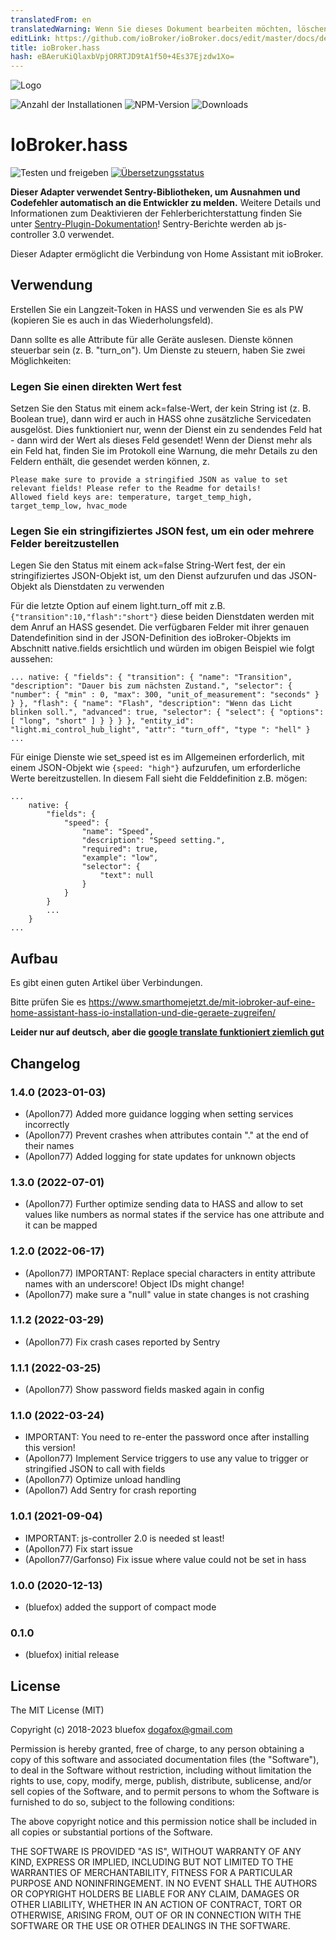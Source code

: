 ```yaml
---
translatedFrom: en
translatedWarning: Wenn Sie dieses Dokument bearbeiten möchten, löschen Sie bitte das Feld "translationsFrom". Andernfalls wird dieses Dokument automatisch erneut übersetzt
editLink: https://github.com/ioBroker/ioBroker.docs/edit/master/docs/de/adapterref/iobroker.hass/README.md
title: ioBroker.hass
hash: eBAeruKiQlaxbVpjORRTJD9tA1f50+4Es37Ejzdw1Xo=
---
```

![Logo](../../../en/adapterref/iobroker.hass/admin/hass.png)

![Anzahl der Installationen](http://iobroker.live/badges/hass-stable.svg)
![NPM-Version](http://img.shields.io/npm/v/iobroker.hass.svg)
![Downloads](https://img.shields.io/npm/dm/iobroker.hass.svg)

# IoBroker.hass
![Testen und freigeben](https://github.com/ioBroker/ioBroker.hass/workflows/Test%20and%20Release/badge.svg) [![Übersetzungsstatus](https://weblate.iobroker.net/widgets/adapters/-/hass/svg-badge.svg)](https://weblate.iobroker.net/engage/adapters/?utm_source=widget)

**Dieser Adapter verwendet Sentry-Bibliotheken, um Ausnahmen und Codefehler automatisch an die Entwickler zu melden.** Weitere Details und Informationen zum Deaktivieren der Fehlerberichterstattung finden Sie unter [Sentry-Plugin-Dokumentation](https://github.com/ioBroker/plugin-sentry#plugin-sentry)! Sentry-Berichte werden ab js-controller 3.0 verwendet.

Dieser Adapter ermöglicht die Verbindung von Home Assistant mit ioBroker.

## Verwendung
Erstellen Sie ein Langzeit-Token in HASS und verwenden Sie es als PW (kopieren Sie es auch in das Wiederholungsfeld).

Dann sollte es alle Attribute für alle Geräte auslesen. Dienste können steuerbar sein (z. B. "turn_on"). Um Dienste zu steuern, haben Sie zwei Möglichkeiten:

### Legen Sie einen direkten Wert fest
Setzen Sie den Status mit einem ack=false-Wert, der kein String ist (z. B. Boolean true), dann wird er auch in HASS ohne zusätzliche Servicedaten ausgelöst. Dies funktioniert nur, wenn der Dienst ein zu sendendes Feld hat - dann wird der Wert als dieses Feld gesendet! Wenn der Dienst mehr als ein Feld hat, finden Sie im Protokoll eine Warnung, die mehr Details zu den Feldern enthält, die gesendet werden können, z.

```
Please make sure to provide a stringified JSON as value to set relevant fields! Please refer to the Readme for details!
Allowed field keys are: temperature, target_temp_high, target_temp_low, hvac_mode
```

### Legen Sie ein stringifiziertes JSON fest, um ein oder mehrere Felder bereitzustellen
Legen Sie den Status mit einem ack=false String-Wert fest, der ein stringifiziertes JSON-Objekt ist, um den Dienst aufzurufen und das JSON-Objekt als Dienstdaten zu verwenden

Für die letzte Option auf einem light.turn_off mit z.B. `{"transition":10,"flash":"short"}` diese beiden Dienstdaten werden mit dem Anruf an HASS gesendet. Die verfügbaren Felder mit ihrer genauen Datendefinition sind in der JSON-Definition des ioBroker-Objekts im Abschnitt native.fields ersichtlich und würden im obigen Beispiel wie folgt aussehen:

` ...
native: { "fields": { "transition": { "name": "Transition", "description": "Dauer bis zum nächsten Zustand.", "selector": { "number": { "min" : 0, "max": 300, "unit_of_measurement": "seconds" } } }, "flash": { "name": "Flash", "description": "Wenn das Licht blinken soll.", "advanced": true, "selector": { "select": { "options": [ "long", "short" ] } } } }, "entity_id": "light.mi_control_hub_light", "attr": "turn_off", "type ": "hell" } ...
`

Für einige Dienste wie set_speed ist es im Allgemeinen erforderlich, mit einem JSON-Objekt wie `{speed: "high"}` aufzurufen, um erforderliche Werte bereitzustellen. In diesem Fall sieht die Felddefinition z.B. mögen:

```
...
    native: {
        "fields": {
            "speed": {
                "name": "Speed",
                "description": "Speed setting.",
                "required": true,
                "example": "low",
                "selector": {
                    "text": null
                }
            }
        }
        ...
    }
...
```

## Aufbau
Es gibt einen guten Artikel über Verbindungen.

Bitte prüfen Sie es https://www.smarthomejetzt.de/mit-iobroker-auf-eine-home-assistant-hass-io-installation-und-die-geraete-zugreifen/

**Leider nur auf deutsch, aber die [google translate funktioniert ziemlich gut](https://translate.google.com/translate?hl=en&sl=de&tl=en&u=https%3A%2F%2Fwww.smarthomejetzt.de%2Fmit-iobroker-auf-eine-home-assistant-hass-io-installation-und-die-geraete-zugreifen%2F)**

<!-- Platzhalter für die nächste Version (am Zeilenanfang):

### __LAUFENDE ARBEIT__ -->

## Changelog
### 1.4.0 (2023-01-03)
* (Apollon77) Added more guidance logging when setting services incorrectly
* (Apollon77) Prevent crashes when attributes contain "." at the end of their names
* (Apollon77) Added logging for state updates for unknown objects

### 1.3.0 (2022-07-01)
* (Apollon77) Further optimize sending data to HASS and allow to set values like numbers as normal states if the service has one attribute and it can be mapped

### 1.2.0 (2022-06-17)
* (Apollon77) IMPORTANT: Replace special characters in entity attribute names with an underscore! Object IDs might change!
* (Apollon77) make sure a "null" value in state changes is not crashing

### 1.1.2 (2022-03-29)
* (Apollon77) Fix crash cases reported by Sentry

### 1.1.1 (2022-03-25)
* (Apollon77) Show password fields masked again in config

### 1.1.0 (2022-03-24)
* IMPORTANT: You need to re-enter the password once after installing this version!
* (Apollon77) Implement Service triggers to use any value to trigger or stringified JSON to call with fields
* (Apollon77) Optimize unload handling
* (Apollon7) Add Sentry for crash reporting

### 1.0.1 (2021-09-04)
* IMPORTANT: js-controller 2.0 is needed st least!
* (Apollon77) Fix start issue
* (Apollon77/Garfonso) Fix issue where value could not be set in hass

### 1.0.0 (2020-12-13)
* (bluefox) added the support of compact mode

### 0.1.0
* (bluefox) initial release

## License
The MIT License (MIT)

Copyright (c) 2018-2023 bluefox <dogafox@gmail.com>

Permission is hereby granted, free of charge, to any person obtaining a copy
of this software and associated documentation files (the "Software"), to deal
in the Software without restriction, including without limitation the rights
to use, copy, modify, merge, publish, distribute, sublicense, and/or sell
copies of the Software, and to permit persons to whom the Software is
furnished to do so, subject to the following conditions:

The above copyright notice and this permission notice shall be included in
all copies or substantial portions of the Software.

THE SOFTWARE IS PROVIDED "AS IS", WITHOUT WARRANTY OF ANY KIND, EXPRESS OR
IMPLIED, INCLUDING BUT NOT LIMITED TO THE WARRANTIES OF MERCHANTABILITY,
FITNESS FOR A PARTICULAR PURPOSE AND NONINFRINGEMENT. IN NO EVENT SHALL THE
AUTHORS OR COPYRIGHT HOLDERS BE LIABLE FOR ANY CLAIM, DAMAGES OR OTHER
LIABILITY, WHETHER IN AN ACTION OF CONTRACT, TORT OR OTHERWISE, ARISING FROM,
OUT OF OR IN CONNECTION WITH THE SOFTWARE OR THE USE OR OTHER DEALINGS IN
THE SOFTWARE.